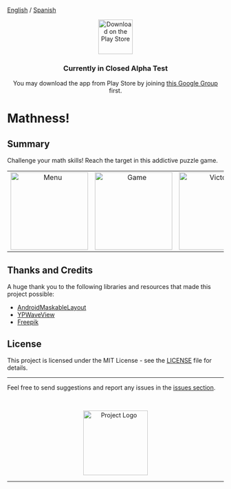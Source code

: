 [English](README.md) / [Spanish](README_es.md)

<p align="center">
  <a href="https://play.google.com/store/apps/details?id=com.kotlin.mathness" target="_blank">
    <img src="https://play.google.com/intl/en_us/badges/images/generic/en_badge_web_generic.png" alt="Download on the Play Store" height="80"/>
  </a>
</p>
<h3 align="center">
  Currently in Closed Alpha Test
</h3>
<p align="center">
  You may download the app from Play Store by joining <a href="https://groups.google.com/g/fc-apps-closed-testing" target="_blank">this Google Group</a> first.
</p>

# Mathness!

## Summary

Challenge your math skills! Reach the target in this addictive puzzle game.

<table align="center">
  <tr>
    <td align="center"><img src="https://i.giphy.com/media/v1.Y2lkPTc5MGI3NjExa25qdzRwZWE0MncwNGl6NHlidjd4aWpqdW45eWhsbG00aWhwYW0yOCZlcD12MV9pbnRlcm5hbF9naWZfYnlfaWQmY3Q9Zw/dv4Lt7jItiqt3jWoSZ/giphy.gif" alt="Menu" width="180"/></td>
    <td align="center"><img src="https://i.giphy.com/media/v1.Y2lkPTc5MGI3NjExaWo4bGYwZjF4NXFnZ3M0c24xMDFoeWQ0OXdlYW9ocXVkNmI4czlpYSZlcD12MV9pbnRlcm5hbF9naWZfYnlfaWQmY3Q9Zw/bxm9U5QIedbMe7R3MA/giphy.gif" alt="Game" width="180"/></td>
    <td align="center"><img src="https://i.giphy.com/media/v1.Y2lkPTc5MGI3NjExMnp3Y3l2N2cxazV0MHd2cW85cGFnNmpqdXdpd3FibjZxbjZlbXNiMyZlcD12MV9pbnRlcm5hbF9naWZfYnlfaWQmY3Q9Zw/LcCLpVNIyphgwcccfm/giphy.gif" alt="Victory" width="180"/></td>
  </tr>
</table>

## Thanks and Credits

A huge thank you to the following libraries and resources that made this project possible:

- [AndroidMaskableLayout](https://github.com/christophesmet/android_maskable_layout)
- [YPWaveView](https://github.com/ZihYangLin/YPWaveView)
- [Freepik](https://www.flaticon.com/search?author_id=1)

## License

This project is licensed under the MIT License - see the [LICENSE](./LICENSE) file for details.

---

Feel free to send suggestions and report any issues in the [issues section](https://github.com/Fernando-Carrera-Salas/Mathness/issues).

<br/>
<p align="center">
  <img src="https://play-lh.googleusercontent.com/uALJqmmGWVdyZBpsic2RGvAXWXiWs_8KbW2haWf72eBD7YmJ9i7wJgWoEXwvgQ189sg=w240-h480-rw" height="150" alt="Project Logo"/>
</p>

---
